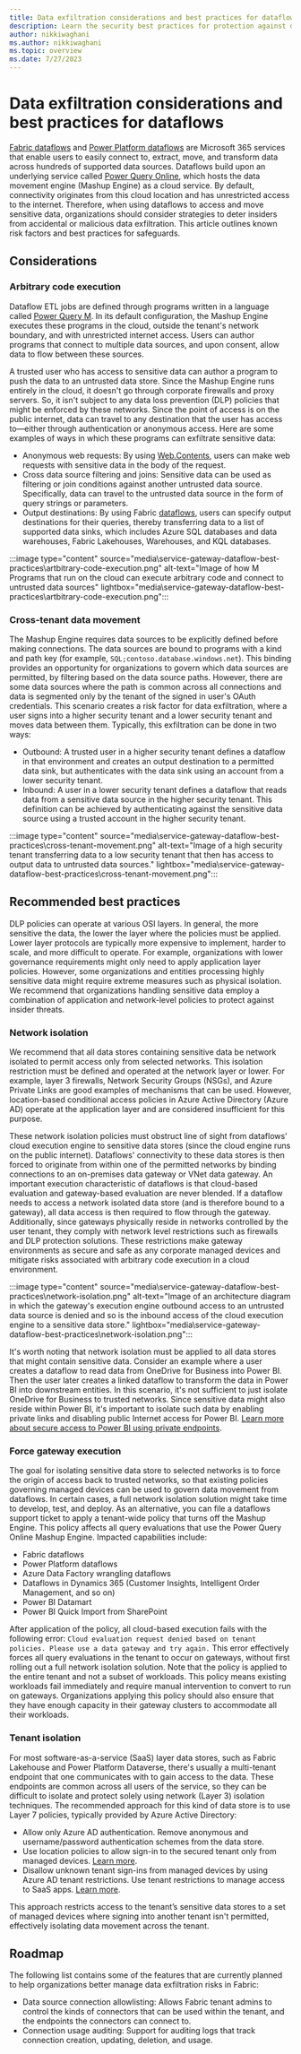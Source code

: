```yaml
---
title: Data exfiltration considerations and best practices for dataflows
description: Learn the security best practices for protection against data exfiltration when using Dataflows.
author: nikkiwaghani
ms.author: nikkiwaghani
ms.topic: overview
ms.date: 7/27/2023
---
```


# Data exfiltration considerations and best practices for dataflows

[Fabric dataflows](/fabric/data-factory/data-factory-overview#dataflows) and [Power Platform dataflows](overview-dataflows-across-power-platform-dynamics-365.md) are Microsoft 365 services that enable users to easily connect to, extract, move, and transform data across hundreds of supported data sources. Dataflows build upon an underlying service called [Power Query Online](../power-query-what-is-power-query.md), which hosts the data movement engine (Mashup Engine) as a cloud service. By default, connectivity originates from this cloud location and has unrestricted access to the internet. Therefore, when using dataflows to access and move sensitive data, organizations should consider strategies to deter insiders from accidental or malicious data exfiltration. This article outlines known risk factors and best practices for safeguards.

## Considerations

### Arbitrary code execution

Dataflow ETL jobs are defined through programs written in a language called [Power Query M](../power-query-what-is-power-query.md#power-query-m-formula-language). In its default configuration, the Mashup Engine executes these programs in the cloud, outside the tenant's network boundary, and with unrestricted internet access. Users can author programs that connect to multiple data sources, and upon consent, allow data to flow between these sources.

A trusted user who has access to sensitive data can author a program to push the data to an untrusted data store. Since the Mashup Engine runs entirely in the cloud, it doesn't go through corporate firewalls and proxy servers. So, it isn't subject to any data loss prevention (DLP) policies that might be enforced by these networks. Since the point of access is on the public internet, data can travel to any destination that the user has access to&mdash;either through authentication or anonymous access. Here are some examples of ways in which these programs can exfiltrate sensitive data:

* Anonymous web requests: By using [Web.Contents](/powerquery-m/web-contents), users can make web requests with sensitive data in the body of the request.
* Cross data source filtering and joins: Sensitive data can be used as filtering or join conditions against another untrusted data source. Specifically, data can travel to the untrusted data source in the form of query strings or parameters.
* Output destinations: By using Fabric [dataflows](/fabric/data-factory/create-first-dataflow-gen2), users can specify output destinations for their queries, thereby transferring data to a list of supported data sinks, which includes Azure SQL databases and data warehouses, Fabric Lakehouses, Warehouses, and KQL databases.

:::image type="content" source="media\service-gateway-dataflow-best-practices\artbitrary-code-execution.png" alt-text="Image of how M Programs that run on the cloud can execute arbitrary code and connect to untrusted data sources" lightbox="media\service-gateway-dataflow-best-practices\artbitrary-code-execution.png":::

### Cross-tenant data movement

The Mashup Engine requires data sources to be explicitly defined before making connections. The data sources are bound to programs with a kind and path key (for example, `SQL;contoso.database.windows.net`). This binding provides an opportunity for organizations to govern which data sources are permitted, by filtering based on the data source paths. However, there are some data sources where the path is common across all connections and data is segmented only by the tenant of the signed in user's OAuth credentials. This scenario creates a risk factor for data exfiltration, where a user signs into a higher security tenant and a lower security tenant and moves data between them. Typically, this exfiltration can be done in two ways:

* Outbound: A trusted user in a higher security tenant defines a dataflow in that environment and creates an output destination to a permitted data sink, but authenticates with the data sink using an account from a lower security tenant.
* Inbound: A user in a lower security tenant defines a dataflow that reads data from a sensitive data source in the higher security tenant. This definition can be achieved by authenticating against the sensitive data source using a trusted account in the higher security tenant.

:::image type="content" source="media\service-gateway-dataflow-best-practices\cross-tenant-movement.png" alt-text="Image of a high security tenant transferring data to a low security tenant that then has access to output data to untrusted data sources." lightbox="media\service-gateway-dataflow-best-practices\cross-tenant-movement.png":::

## Recommended best practices

DLP policies can operate at various OSI layers. In general, the more sensitive the data, the lower the layer where the policies must be applied. Lower layer protocols are typically more expensive to implement, harder to scale, and more difficult to operate. For example, organizations with lower governance requirements might only need to apply application layer policies. However, some organizations and entities processing highly sensitive data might require extreme measures such as physical isolation. We recommend that organizations handling sensitive data employ a combination of application and network-level policies to protect against insider threats.

### Network isolation

We recommend that all data stores containing sensitive data be network isolated to permit access only from selected networks. This isolation restriction must be defined and operated at the network layer or lower. For example, layer 3 firewalls, Network Security Groups (NSGs), and Azure Private Links are good examples of mechanisms that can be used. However, location-based conditional access policies in Azure Active Directory (Azure AD) operate at the application layer and are considered insufficient for this purpose.

These network isolation policies must obstruct line of sight from dataflows' cloud execution engine to sensitive data stores (since the cloud engine runs on the public internet). Dataflows' connectivity to these data stores is then forced to originate from within one of the permitted networks by binding connections to an on-premises data gateway or VNet data gateway. An important execution characteristic of dataflows is that cloud-based evaluation and gateway-based evaluation are never blended. If a dataflow needs to access a network isolated data store (and is therefore bound to a gateway), all data access is then required to flow through the gateway. Additionally, since gateways physically reside in networks controlled by the user tenant, they comply with network level restrictions such as firewalls and DLP protection solutions. These restrictions make gateway environments as secure and safe as any corporate managed devices and mitigate risks associated with arbitrary code execution in a cloud environment.

:::image type="content" source="media\service-gateway-dataflow-best-practices\network-isolation.png" alt-text="Image of an architecture diagram in which the gateway's execution engine outbound access to an untrusted data source is denied and so is the inbound access of the cloud execution engine to a sensitive data store." lightbox="media\service-gateway-dataflow-best-practices\network-isolation.png":::

It's worth noting that network isolation must be applied to all data stores that might contain sensitive data. Consider an example where a user creates a dataflow to read data from OneDrive for Business into Power BI. Then the user later creates a linked dataflow to transform the data in Power BI into downstream entities. In this scenario, it's not sufficient to just isolate OneDrive for Business to trusted networks. Since sensitive data might also reside within Power BI, it's important to isolate such data by enabling private links and disabling public Internet access for Power BI. [Learn more about secure access to Power BI using private endpoints](/power-bi/enterprise/service-security-private-links).

### Force gateway execution

The goal for isolating sensitive data store to selected networks is to force the origin of access back to trusted networks, so that existing policies governing managed devices can be used to govern data movement from dataflows. In certain cases, a full network isolation solution might take time to develop, test, and deploy. As an alternative, you can file a dataflows support ticket to apply a tenant-wide policy that turns off the Mashup Engine. This policy affects all query evaluations that use the Power Query Online Mashup Engine. Impacted capabilities include:

* Fabric dataflows
* Power Platform dataflows
* Azure Data Factory wrangling dataflows
* Dataflows in Dynamics 365 (Customer Insights, Intelligent Order Management, and so on)
* Power BI Datamart
* Power BI Quick Import from SharePoint

After application of the policy, all cloud-based execution fails with the following error: `Cloud evaluation request denied based on tenant policies. Please use a data gateway and try again.` This error effectively forces all query evaluations in the tenant to occur on gateways, without first rolling out a full network isolation solution. Note that the policy is applied to the entire tenant and not a subset of workloads. This policy means existing workloads fail immediately and require manual intervention to convert to run on gateways. Organizations applying this policy should also ensure that they have enough capacity in their gateway clusters to accommodate all their workloads.

### Tenant isolation

For most software-as-a-service (SaaS) layer data stores, such as Fabric Lakehouse and Power Platform Dataverse, there's usually a multi-tenant endpoint that one communicates with to gain access to the data. These endpoints are common across all users of the service, so they can be difficult to isolate and protect solely using network (Layer 3) isolation techniques. The recommended approach for this kind of data store is to use Layer 7 policies, typically provided by Azure Active Directory:

* Allow only Azure AD authentication. Remove anonymous and username/password authentication schemes from the data store.
* Use location policies to allow sign-in to the secured tenant only from managed devices. [Learn more](/azure/active-directory/conditional-access/location-condition).
* Disallow unknown tenant sign-ins from managed devices by using Azure AD tenant restrictions. Use tenant restrictions to manage access to SaaS apps. [Learn more](/azure/active-directory/manage-apps/tenant-restrictions).

This approach restricts access to the tenant’s sensitive data stores to a set of managed devices where signing into another tenant isn't permitted, effectively isolating data movement across the tenant.

## Roadmap

The following list contains some of the features that are currently planned to help organizations better manage data exfiltration risks in Fabric:

* Data source connection allowlisting: Allows Fabric tenant admins to control the kinds of connectors that can be used within the tenant, and the endpoints the connectors can connect to.
* Connection usage auditing: Support for auditing logs that track connection creation, updating, deletion, and usage.

